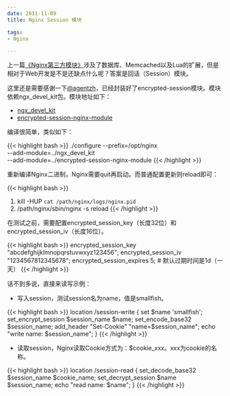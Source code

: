 ```yaml
---
date: 2011-11-09
title: Nginx Session 模块

tags:
- Nginx

---
```

上一篇[《Nginx第三方模块》](http://chenxiaoyu.org/2011/10/30/nginx-modules.html)涉及了数据库、Memcached以及Lua的扩展，但是相对于Web开发是不是还缺点什么呢？答案是回话（Session）模块。

这里还是需要感谢一下[@agentzh](http://weibo.com/agentzh)，已经封装好了encrypted-session模块。模块依赖ngx_devel_kit包。模块地址如下：

* [ngx_devel_kit](https://github.com/simpl/ngx_devel_kit)
* [encrypted-session-nginx-module](https://github.com/agentzh/encrypted-session-nginx-module)

编译很简单，类似如下：

{{< highlight bash >}}
./configure --prefix=/opt/nginx \
    --add-module=../ngx_devel_kit \
    --add-module=../encrypted-session-nginx-module
{{< /highlight >}}

重新编译Nginx二进制，Nginx需要quit再启动。而普通配置更新则reload即可：

{{< highlight bash >}}
1. kill -HUP `cat /path/nginx/logs/nginx.pid`
2. /path/nginx/sbin/nginx -s reload
{{< /highlight >}}

在测试之前，需要配置encrypted_session_key（长度32位）和encrypted_session_iv（长度16位）。

{{< highlight bash >}}
encrypted_session_key "abcdefghijklmnopqrstuvwxyz123456";
encrypted_session_iv "1234567812345678";
encrypted_session_expires 5; # 默认过期时间是1d（一天）
{{< /highlight >}}

话不到多说，直接来读写示例：

* 写入session，测试session名为name，值是smallfish。

{{< highlight bash >}}
location /session-write {
    set $name 'smallfish';
    set_encrypt_session $session_name $name;
    set_encode_base32 $session_name;
    add_header "Set-Cookie" "name=$session_name";
    echo "write name: $session_name";
}
{{< /highlight >}}

* 读取session，Nginx读取Cookie方式为：$cookie_xxx。xxx为cookie的名称。

{{< highlight bash >}}
location /session-read {
    set_decode_base32 $session_name $cookie_name;
    set_decrypt_session $name $session_name;
    echo "read name: $name";
}
{{< /highlight >}}



